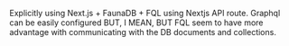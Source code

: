 Explicitly using Next.js + FaunaDB + FQL using Nextjs API route. 
Graphql can be easily configured BUT, I MEAN, BUT FQL seem to have more advantage with communicating with the DB documents and collections.